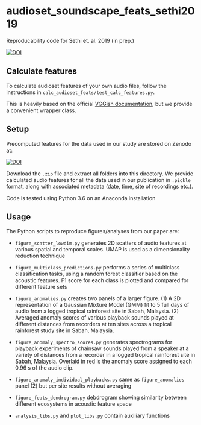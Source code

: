 # audioset_soundscape_feats_sethi2019
Reproducability code for Sethi et. al. 2019 (in prep.)

[![DOI](https://zenodo.org/badge/DOI/10.5281/zenodo.3530203.svg)](https://doi.org/10.5281/zenodo.3530203)

## Calculate features
To calculate audioset features of your own audio files, follow the instructions in `calc_audioset_feats/test_calc_features.py`.

This is heavily based on the official [VGGish documentation](https://github.com/tensorflow/models/tree/master/research/audioset/vggish), but we provide a convenient wrapper class.

## Setup
Precomputed features for the data used in our study are stored on Zenodo at:

[![DOI](https://zenodo.org/badge/DOI/10.5281/zenodo.3530206.svg)](https://doi.org/10.5281/zenodo.3530206)

Download the `.zip` file and extract all folders into this directory. We provide calculated audio features for all the data used in our publication in `.pickle` format, along with associated metadata (date, time, site of recordings etc.).

Code is tested using Python 3.6 on an Anaconda installation

## Usage
The Python scripts to reproduce figures/analyses from our paper are:
 
* `figure_scatter_lowdim.py` generates 2D scatters of audio features at various spatial and temporal scales. UMAP is used as a dimensionality reduction technique

* `figure_multiclass_predictions.py` performs a series of multiclass classification tasks, using a random forest classifier based on the acoustic features. F1 score for each class is plotted and compared for different feature sets

* `figure_anomalies.py` creates two panels of a larger figure. (1) A 2D representation of a Gaussian Mixture Model (GMM) fit to 5 full days of audio from a logged tropical rainforest site in Sabah, Malaysia. (2) Averaged anomaly scores of various playback sounds played at different distances from recorders at ten sites across a tropical rainforest study site in Sabah, Malaysia.

* `figure_anomaly_spectro_scores.py` generates spectrograms for playback experiments of chainsaw sounds played from a speaker at a variety of distances from a recorder in a logged tropical rainforest site in Sabah, Malaysia. Overlaid in red is the anomaly score assigned to each 0.96 s of the audio clip.

* `figure_anomaly_individual_playbacks.py` same as `figure_anomalies` panel (2) but per site results without averaging 

* `figure_feats_dendrogram.py` debdrogram showing similarity between different ecosystems in acoustic feature space

* `analysis_libs.py` and `plot_libs.py` contain auxiliary functions
